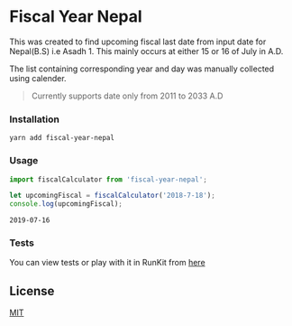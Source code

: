 # Fiscal Year Nepal

This was created to find upcoming fiscal last date from input date for Nepal(B.S) i.e Asadh 1. This mainly occurs at either 15 or 16 of July in A.D.

The list containing corresponding year and day was manually collected using calender.

> Currently supports date only from 2011 to 2033 A.D

### Installation

```yarn add fiscal-year-nepal```

### Usage

```javascript
import fiscalCalculator from 'fiscal-year-nepal';

let upcomingFiscal = fiscalCalculator('2018-7-18');
console.log(upcomingFiscal);
```

```
2019-07-16
```

### Tests
You can view tests or play with it in RunKit from [here](https://runkit.com/sbimochan/fiscal-year-test)

## License

[MIT](LICENSE)